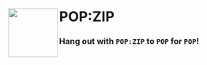 
# POP:ZIP <img src="https://github.com/junsang5/POP-ZIP/assets/127945144/955d0304-695e-4870-8246-ca3380d66ee3" align=left width=100>

<h3>Hang out with <code>POP:ZIP</code> to <code>POP</code> for <code>POP</code>!</h3>

